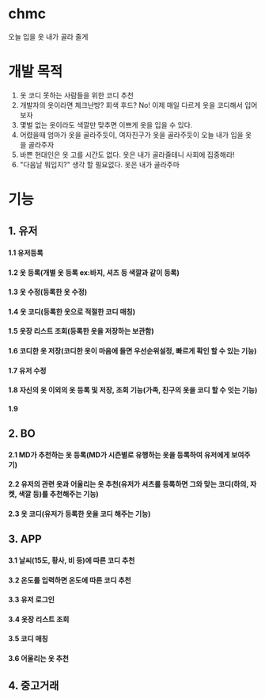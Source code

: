 # chmc
오늘 입을 옷 내가 골라 줄게

# 개발 목적
1. 옷 코디 못하는 사람들을 위한 코디 추천
2. 개발자의 옷이라면 체크난방? 회색 후드? No! 이제 매일 다르게 옷을 코디해서 입어보자
3. 몇벌 없는 옷이라도 색깔만 맞추면 이쁘게 옷을 입을 수 있다. 
4. 어렸을때 엄마가 옷을 골라주듯이, 여자친구가 옷을 골라주듯이 오늘 내가 입을 옷을 골라주자
5. 바쁜 현대인은 옷 고를 시간도 없다. 옷은 내가 골라줄테니 사회에 집중해라!
6. "다음날 뭐입지?" 생각 할 필요없다. 옷은 내가 골라주마


# 기능
## 1. 유저
#### 1.1 유저등록
#### 1.2 옷 등록(개별 옷 등록 ex:바지, 셔츠 등 색깔과 같이 등록)
#### 1.3 옷 수정(등록한 옷 수정)
#### 1.4 옷 코디(등록한 옷으로 적절한 코디 매칭)
#### 1.5 옷장 리스트 조회(등록한 옷을 저장하는 보관함)
#### 1.6 코디한 옷 저장(코디한 옷이 마음에 들면 우선순위설정, 빠르게 확인 할 수 있는 기능)
#### 1.7 유저 수정
#### 1.8 자신의 옷 이외의 옷 등록 및 저장, 조회 기능(가족, 친구의 옷을 코디 할 수 잇는 기능)
#### 1.9 
## 2. BO
#### 2.1 MD가 추천하는 옷 등록(MD가 시즌별로 유행하는 옷을 등록하여 유저에게 보여주기)
#### 2.2 유저의 관련 옷과 어울리는 옷 추천(유저가 셔츠를 등록하면 그와 맞는 코디(하의, 자켓, 색깔 등)를 추천해주는 기능)
#### 2.3 옷 코디(유저가 등록한 옷을 코디 해주는 기능)
## 3. APP
#### 3.1 날씨(15도, 황사, 비 등)에 따른 코디 추천
#### 3.2 온도를 입력하면 온도에 따른 코디 추천
#### 3.3 유저 로그인
#### 3.4 옷장 리스트 조회
#### 3.5 코디 매칭
#### 3.6 어울리는 옷 추천
## 4. 중고거래
